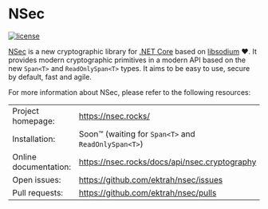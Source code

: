 # NSec

[![license](https://img.shields.io/github/license/ektrah/nsec.svg)](https://nsec.rocks/license)

[NSec](https://nsec.rocks/) is a new cryptographic library for
[.NET Core](https://dotnet.github.io/) based on
[libsodium](https://libsodium.org/) &#x2764;.
It provides modern cryptographic primitives in a modern API based on the new
`Span<T>` and `ReadOnlySpan<T>` types. It aims to be easy to use, secure by
default, fast and agile.

For more information about NSec, please refer to the following resources:

|                           |                                                           |
|:------------------------- |:--------------------------------------------------------- |
| Project homepage:         | https://nsec.rocks/                                       |
| Installation:             | Soon&trade; (waiting for `Span<T>` and `ReadOnlySpan<T>`) |
| Online documentation:     | https://nsec.rocks/docs/api/nsec.cryptography             |
| Open issues:              | https://github.com/ektrah/nsec/issues                     |
| Pull requests:            | https://github.com/ektrah/nsec/pulls                      |
